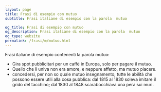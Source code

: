 ```yaml
---
layout: page
title: Frasi di esempio con mutuo 
subtitle: Frasi italiane di esempio con la parola  mutuo

og_title: Frasi di esempio con mutuo 
og_description: Frasi italiane di esempio con la parola  mutuo
og_type: website
permalink: /frasi/m/mutuo.html
---
```


Frasi italiane di esempio contenenti la parola mutuo:


- Gira spot pubblicitari per un caffè in Europa, solo per pagare il mutuo.
- Quello che li univa non era amore, e neppure affetto, ma mutuo piacere.
- concedersi, per non so quale mutuo insegnamento, tutte le abilità che possono essere utili alla cosa pubblica: dal 1815 al 1830 soleva imitare il grido del tacchino; dal 1830 al 1848 scarabocchiava una pera sui muri.
